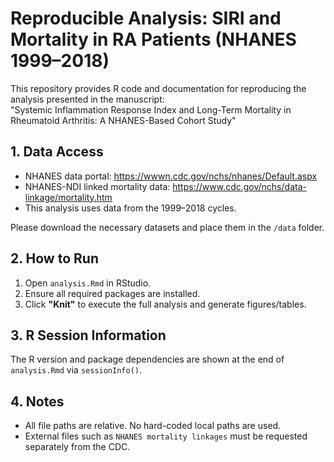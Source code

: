 # Reproducible Analysis: SIRI and Mortality in RA Patients (NHANES 1999–2018)

This repository provides R code and documentation for reproducing the analysis presented in the manuscript:  
"Systemic Inflammation Response Index and Long-Term Mortality in Rheumatoid Arthritis: A NHANES-Based Cohort Study"

## 1. Data Access

- NHANES data portal: https://wwwn.cdc.gov/nchs/nhanes/Default.aspx  
- NHANES-NDI linked mortality data: https://www.cdc.gov/nchs/data-linkage/mortality.htm  
- This analysis uses data from the 1999–2018 cycles.

Please download the necessary datasets and place them in the `/data` folder.

## 2. How to Run

1. Open `analysis.Rmd` in RStudio.  
2. Ensure all required packages are installed.  
3. Click **"Knit"** to execute the full analysis and generate figures/tables.

## 3. R Session Information

The R version and package dependencies are shown at the end of `analysis.Rmd` via `sessionInfo()`.

## 4. Notes

- All file paths are relative. No hard-coded local paths are used.  
- External files such as `NHANES mortality linkages` must be requested separately from the CDC.
